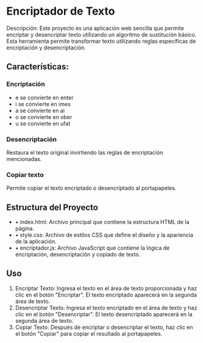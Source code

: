 <h1>Encriptador de Texto</h1>
<p>Descripción: Este proyecto es una aplicación web sencilla que permite encriptar y desencriptar texto utilizando un algoritmo de sustitución básico. Esta herramienta permite transformar texto utilizando reglas específicas de encriptación y desencriptación.</p>
<h2>Características:</h2>
<h3>Encriptación</h3>
<ul>
  <li> e se convierte en enter </li>
  <li> i se convierte en imes</li>
  <li> a se convierte en ai</li>
  <li> o se convierte en ober</li>
  <li> u se convierte en ufat</li>
  
</ul>
<h3> Desencriptación</h3>
<p> Restaura el texto original invirtiendo las reglas de encriptación mencionadas.</p>
<h3> Copiar texto</h3>
<p> Permite copiar el texto encriptado o desencriptado al portapapeles.</p>
<h2>Estructura del Proyecto</h2>
  <ul>
  <li>•	index.html: Archivo principal que contiene la estructura HTML de la página.</li>
  <li>•	style.css: Archivo de estilos CSS que define el diseño y la apariencia de la aplicación.</li>
  <li>•	encriptador.js: Archivo JavaScript que contiene la lógica de encriptación, desencriptación y copiado de texto.</li>
  </ul>
<h2>Uso</h2>
  <ol>
    <li> Encriptar Texto: Ingresa el texto en el área de texto proporcionada y haz clic en el botón "Encriptar". El texto encriptado aparecerá en la segunda área de texto.</li>
    <li> Desencriptar Texto: Ingresa el texto encriptado en el área de texto y haz clic en el botón "Desencriptar". El texto desencriptado aparecerá en la segunda área de texto.</li>
    <li> Copiar Texto: Después de encriptar o desencriptar el texto, haz clic en el botón "Copiar" para copiar el resultado al portapapeles.</li>  
  </ol>

